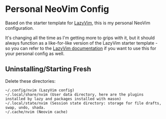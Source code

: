 # Personal NeoVim Config

Based on the starter template for [LazyVim](https://github.com/LazyVim/LazyVim),
this is my personal NeoVim configuration.

It's changing all the time as I'm getting more to grips with it,
but it should always function as a like-for-like version of the LazyVim
starter template - so you can refer to the [LazyVim documentation](https://lazyvim.github.io/installation)
if you want to use this for your personal config as well.

## Uninstalling/Starting Fresh

Delete these directories:
```
~/.config/nvim (LazyVim config)
~/.local/share/nvim (User data directory, here are the plugins installed by lazy and packages installed with mason)
~/.local/state/nvim (Session state directory: storage for file drafts, swap, undo, shada.
~/.cache/nvim (Neovim cache)
```
